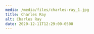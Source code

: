 ```yaml
---
media: /media/files/charles-ray_1.jpg
title: Charles Ray
alt: Charles Ray
date: 2020-12-11T12:29:00-0500
---
```

